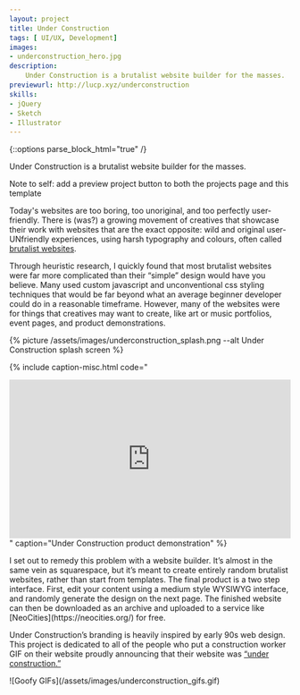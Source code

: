 ```yaml
---
layout: project
title: Under Construction
tags: [ UI/UX, Development]
images:
- underconstruction_hero.jpg
description:
    Under Construction is a brutalist website builder for the masses.
previewurl: http://lucp.xyz/underconstruction
skills:
- jQuery
- Sketch
- Illustrator
---
```


{::options parse_block_html="true" /}

<div class="flex-wrapper post m-col">
<div class="flex-column _50 m-margin">
Under Construction is a brutalist website builder for the masses.

Note to self: add a preview project button to both the projects page and this template

Today's websites are too boring, too unoriginal, and too perfectly user-friendly. There is (was?) a growing movement of creatives that showcase their work with websites that are the exact opposite: wild and original user-UNfriendly experiences, using harsh typography and colours, often called [brutalist websites](https://brutalistwebsites.com/).

Through heuristic research, I quickly found that most brutalist websites were far more complicated than their “simple” design would have you believe. Many used custom javascript and unconventional css styling techniques that would be far beyond what an average beginner developer could do in a reasonable timeframe. However, many of the websites were for things that creatives may want to create, like art or music portfolios, event pages, and product demonstrations.
</div>
<div class="flex-column _50 m-margin">
{% picture /assets/images/underconstruction_splash.png --alt Under Construction splash screen %}
</div>
</div>

{% include caption-misc.html
    code="<style>.embed-container { position: relative; padding-bottom: 56.25%; height: 0; overflow: hidden; max-width: 100%; } .embed-container iframe, .embed-container object, .embed-container embed { position: absolute; top: 0; left: 0; width: 100%; height: 100%; }</style><div class='embed-container'><iframe src='https://player.vimeo.com/video/324857301' frameborder='0' webkitAllowFullScreen mozallowfullscreen allowFullScreen></iframe></div>"
    caption="Under Construction product demonstration"
%}

<div class="flex-wrapper post m-col">
<div class="flex-column _50 m-margin">
I set out to remedy this problem with a website builder. It’s almost in the same vein as squarespace, but it’s meant to create entirely random brutalist websites, rather than start from templates. The final product is a two step interface. First, edit your content using a medium style WYSIWYG interface, and randomly generate the design on the next page. The finished website can then be downloaded as an archive and uploaded to a service like [NeoCities](https://neocities.org/) for free.

Under Construction’s branding is heavily inspired by early 90s web design. This project is dedicated to all of the people who put a construction worker GIF on their website proudly announcing that their website was [“under construction.”](http://textfiles.com/underconstruction/)
</div>
<div class="flex-column _50 m-margin">
![Goofy GIFs](/assets/images/underconstruction_gifs.gif)
</div>
</div>